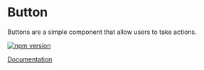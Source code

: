 # Button

Buttons are a simple component that allow users to take actions.

[![npm version](https://badge.fury.io/js/%40vrembem%2Fbutton.svg)](https://www.npmjs.com/package/%40vrembem%2Fbutton)

[Documentation](https://vrembem.com/packages/button)
